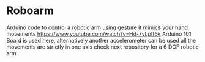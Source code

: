 # Roboarm
Arduino code to control a robotic arm using gesture
it mimics your hand movements
https://www.youtube.com/watch?v=Hd-7yLplf6k
Arduino 101 Board is used here, alternatively another accelerometer can be used
all the movements are strictly in one axis
check next repository for a 6 DOF robotic arm
